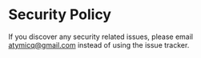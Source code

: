 # Security Policy

If you discover any security related issues, please email atymicq@gmail.com instead of using the issue tracker.
